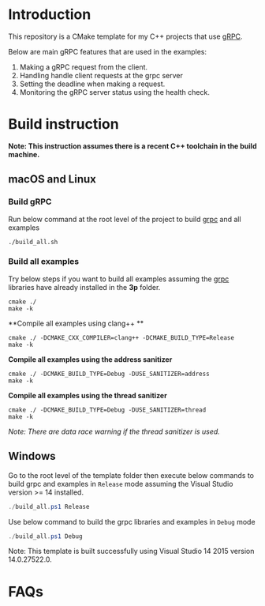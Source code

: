 # Introduction #

This repository is a CMake template for my C++ projects that use [gRPC](https://github.com/grpc/grpc). 

Below are main gRPC features that are used in the examples:
1. Making a gRPC request from the client.
2. Handling handle client requests at the grpc server
3. Setting the deadline when making a request.
4. Monitoring the gRPC server status using the health check.

# Build instruction #

**Note: This instruction assumes there is a recent C++ toolchain in the build machine.**

## macOS and Linux ##

### Build gRPC ###

Run below command at the root level of the project to build [grpc](https://github.com/grpc/grpc) and all examples

``` shell
./build_all.sh
```

### Build all examples ###

Try below steps if you want to build all examples assuming the [grpc](https://github.com/grpc/grpc) libraries have already installed in the **3p** folder.

``` shell
cmake ./
make -k
```

**Compile all examples using clang++ **

``` shell
cmake ./ -DCMAKE_CXX_COMPILER=clang++ -DCMAKE_BUILD_TYPE=Release
make -k
```

**Compile all examples using the address sanitizer**

``` shell
cmake ./ -DCMAKE_BUILD_TYPE=Debug -DUSE_SANITIZER=address
make -k
```

**Compile all examples using the thread sanitizer**

``` shell
cmake ./ -DCMAKE_BUILD_TYPE=Debug -DUSE_SANITIZER=thread
make -k
```

*Note: There are data race warning if the thread sanitizer is used.*


## Windows ##

Go to the root level of the template folder then execute below commands to build grpc and examples in `Release` mode assuming the Visual Studio version >= 14 installed.

``` powershell
./build_all.ps1 Release
```

Use below command to build the grpc libraries and examples in `Debug` mode

``` powershell
./build_all.ps1 Debug
```

Note: This template is built successfully using Visual Studio 14 2015 version 14.0.27522.0.

# FAQs #
